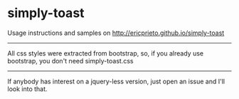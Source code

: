simply-toast
===

Usage instructions and samples on http://ericprieto.github.io/simply-toast

* * *

All css styles were extracted from bootstrap, so, if you already use bootstrap, you don't need simply-toast.css

* * *

If anybody has interest on a jquery-less version, just open an issue and I'll look into that.